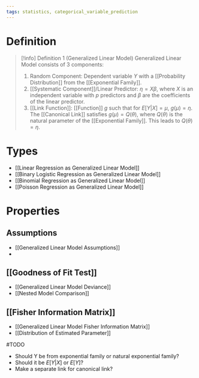 ```yaml
---
tags: statistics, categorical_variable_prediction
---
```


# Definition

> [!info] Definition 1 (Generalized Linear Model)
> Generalized Linear Model consists of $3$ components:
> 1) Random Component: Dependent variable $Y$ with a [[Probability Distribution]] from the [[Exponential Family]].
> 2) [[Systematic Component]]/Linear Predictor: $\eta = X \beta$, where $X$ is an independent variable with $p$ predictors and $\beta$ are the coefficients of the linear predictor.
> 3) [[Link Function]]: [[Function]] $g$ such that for $E[Y | X] = \mu$, $g(\mu) = \eta$.
> The [[Canonical Link]] satisfies $g(\mu) = Q(\theta)$, where $Q(\theta)$ is the natural parameter of the [[Exponential Family]]. This leads to $Q(\theta) = \eta$.

# Types
- [[Linear Regression as Generalized Linear Model]]
- [[Binary Logistic Regression as Generalized Linear Model]]
- [[Binomial Regression as Generalized Linear Model]]
- [[Poisson Regression as Generalized Linear Model]]

# Properties
## Assumptions
- [[Generalized Linear Model Assumptions]]
- 
## [[Goodness of Fit Test]]
- [[Generalized Linear Model Deviance]]
- [[Nested Model Comparison]]

## [[Fisher Information Matrix]]
- [[Generalized Linear Model Fisher Information Matrix]]
- [[Distribution of Estimated Parameter]]

#TODO 
- Should Y be from exponential family or natural exponential family?
- Should it be $E[Y|X]$ or $E[Y]$?
- Make a separate link for canonical link?